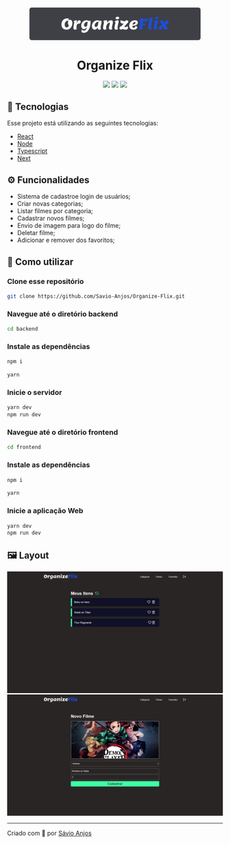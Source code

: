  <p align='center'><img width='400' src="./.github/logo.png"/></p>

 <h1 align="center">Organize Flix</h1>

 <p align='center'>
<img src="https://img.shields.io/github/repo-size/Savio-Anjos/Organize-Robbies?color=3B82F6">
<img src="https://img.shields.io/github/languages/count/Savio-Anjos/Organize-Robbies?color=3B82F6">
<img src="https://img.shields.io/github/last-commit/Savio-Anjos/Organize-Robbies?color=3B82F6"> 
</p>

## 🚀 Tecnologias
Esse projeto está utilizando as seguintes tecnologias:
    

- [React](https://pt-br.reactjs.org/)
- [Node](https://nodejs.org/en/)
- [Typescript](https://www.typescriptlang.org/)  
- [Next](https://nextjs.org//)  


## ⚙️ Funcionalidades
- Sistema de cadastroe login de usuários;
- Criar novas categorias;
- Listar filmes por categoria;
- Cadastrar novos filmes;
- Envio de imagem para logo do filme;
- Deletar filme;
- Adicionar e remover dos favoritos;

## 🎲 Como utilizar
### Clone esse repositório
```bash
git clone https://github.com/Savio-Anjos/Organize-Flix.git

```
### Navegue até o diretório backend
```bash 
cd backend
```

### Instale as dependências
```bash
npm i
```
```bash
yarn
```

### Inicie o servidor
```bash
yarn dev
npm run dev
```

### Navegue até o diretório frontend
```bash 
cd frontend
```

### Instale as dependências
```bash
npm i
```
```bash
yarn
```
### Inicie a aplicação Web
```bash
yarn dev
npm run dev
```

## 🖼️ Layout
<img src=".github/dashboard.png">
<img src=".github/filmes.png">

---
<p>Criado com 💙 por <a href='https://github.com/Savio-Anjos/' target='_blank'>Sávio Anjos</a></p>


 
